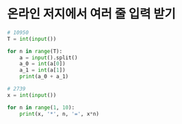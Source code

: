 # 온라인 저지에서 여러 줄 입력 받기


```python
# 10950
T = int(input())

for n in range(T):
    a = input().split()
    a_0 = int(a[0])
    a_1 = int(a[1])
    print(a_0 + a_1)

# 2739
x = int(input())

for n in range(1, 10):
    print(x, '*', n, '=', x*n)
```
